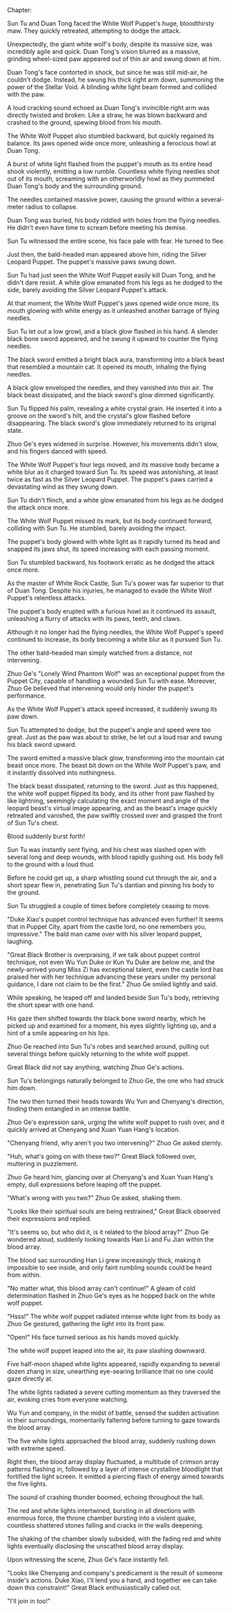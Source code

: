 Chapter:

Sun Tu and Duan Tong faced the White Wolf Puppet's huge, bloodthirsty maw. They quickly retreated, attempting to dodge the attack.

Unexpectedly, the giant white wolf's body, despite its massive size, was incredibly agile and quick. Duan Tong's vision blurred as a massive, grinding wheel-sized paw appeared out of thin air and swung down at him.

Duan Tong's face contorted in shock, but since he was still mid-air, he couldn't dodge. Instead, he swung his thick right arm down, summoning the power of the Stellar Void. A blinding white light beam formed and collided with the paw.

A loud cracking sound echoed as Duan Tong's invincible right arm was directly twisted and broken. Like a straw, he was blown backward and crashed to the ground, spewing blood from his mouth.

The White Wolf Puppet also stumbled backward, but quickly regained its balance. Its jaws opened wide once more, unleashing a ferocious howl at Duan Tong.

A burst of white light flashed from the puppet's mouth as its entire head shook violently, emitting a low rumble. Countless white flying needles shot out of its mouth, screaming with an otherworldly howl as they pummeled Duan Tong's body and the surrounding ground.

The needles contained massive power, causing the ground within a several-meter radius to collapse.

Duan Tong was buried, his body riddled with holes from the flying needles. He didn't even have time to scream before meeting his demise.

Sun Tu witnessed the entire scene, his face pale with fear. He turned to flee.

Just then, the bald-headed man appeared above him, riding the Silver Leopard Puppet. The puppet's massive paws swung down.

Sun Tu had just seen the White Wolf Puppet easily kill Duan Tong, and he didn't dare resist. A white glow emanated from his legs as he dodged to the side, barely avoiding the Silver Leopard Puppet's attack.

At that moment, the White Wolf Puppet's jaws opened wide once more, its mouth glowing with white energy as it unleashed another barrage of flying needles.

Sun Tu let out a low growl, and a black glow flashed in his hand. A slender black bone sword appeared, and he swung it upward to counter the flying needles.

The black sword emitted a bright black aura, transforming into a black beast that resembled a mountain cat. It opened its mouth, inhaling the flying needles.

A black glow enveloped the needles, and they vanished into thin air. The black beast dissipated, and the black sword's glow dimmed significantly.

Sun Tu flipped his palm, revealing a white crystal grain. He inserted it into a groove on the sword's hilt, and the crystal's glow flashed before disappearing. The black sword's glow immediately returned to its original state.

Zhuo Ge's eyes widened in surprise. However, his movements didn't slow, and his fingers danced with speed.

The White Wolf Puppet's four legs moved, and its massive body became a white blur as it charged toward Sun Tu. Its speed was astonishing, at least twice as fast as the Silver Leopard Puppet. The puppet's paws carried a devastating wind as they swung down.

Sun Tu didn't flinch, and a white glow emanated from his legs as he dodged the attack once more.

The White Wolf Puppet missed its mark, but its body continued forward, colliding with Sun Tu. He stumbled, barely avoiding the impact.

The puppet's body glowed with white light as it rapidly turned its head and snapped its jaws shut, its speed increasing with each passing moment.

Sun Tu stumbled backward, his footwork erratic as he dodged the attack once more.

As the master of White Rock Castle, Sun Tu's power was far superior to that of Duan Tong. Despite his injuries, he managed to evade the White Wolf Puppet's relentless attacks.

The puppet's body erupted with a furious howl as it continued its assault, unleashing a flurry of attacks with its paws, teeth, and claws.

Although it no longer had the flying needles, the White Wolf Puppet's speed continued to increase, its body becoming a white blur as it pursued Sun Tu.

The other bald-headed man simply watched from a distance, not intervening.

Zhuo Ge's "Lonely Wind Phantom Wolf" was an exceptional puppet from the Puppet City, capable of handling a wounded Sun Tu with ease. Moreover, Zhuo Ge believed that intervening would only hinder the puppet's performance.

As the White Wolf Puppet's attack speed increased, it suddenly swung its paw down.

Sun Tu attempted to dodge, but the puppet's angle and speed were too great. Just as the paw was about to strike, he let out a loud roar and swung his black sword upward.

The sword emitted a massive black glow, transforming into the mountain cat beast once more. The beast bit down on the White Wolf Puppet's paw, and it instantly dissolved into nothingness.

The black beast dissipated, returning to the sword.
Just as this happened, the white wolf puppet flipped its body, and its other front paw flashed by like lightning, seemingly calculating the exact moment and angle of the leopard beast's virtual image appearing, and as the beast's image quickly retreated and vanished, the paw swiftly crossed over and grasped the front of Sun Tu's chest.

Blood suddenly burst forth!

Sun Tu was instantly sent flying, and his chest was slashed open with several long and deep wounds, with blood rapidly gushing out. His body fell to the ground with a loud thud.

Before he could get up, a sharp whistling sound cut through the air, and a short spear flew in, penetrating Sun Tu's dantian and pinning his body to the ground.

Sun Tu struggled a couple of times before completely ceasing to move.

"Duke Xiao's puppet control technique has advanced even further! It seems that in Puppet City, apart from the castle lord, no one remembers you, impressive." The bald man came over with his silver leopard puppet, laughing.

"Great Black Brother is overpraising, if we talk about puppet control technique, not even Wu Yun Duke or Kun Yu Duke are below me, and the newly-arrived young Miss Zi has exceptional talent, even the castle lord has praised her with her technique advancing these years under my personal guidance, I dare not claim to be the first." Zhuo Ge smiled lightly and said.

While speaking, he leaped off and landed beside Sun Tu's body, retrieving the short spear with one hand.

His gaze then shifted towards the black bone sword nearby, which he picked up and examined for a moment, his eyes slightly lighting up, and a hint of a smile appearing on his lips.

Zhuo Ge reached into Sun Tu's robes and searched around, pulling out several things before quickly returning to the white wolf puppet.

Great Black did not say anything, watching Zhuo Ge's actions.

Sun Tu's belongings naturally belonged to Zhuo Ge, the one who had struck him down.

The two then turned their heads towards Wu Yun and Chenyang's direction, finding them entangled in an intense battle.

Zhuo Ge's expression sank, urging the white wolf puppet to rush over, and it quickly arrived at Chenyang and Xuan Yuan Hang's location.

"Chenyang friend, why aren't you two intervening?" Zhuo Ge asked sternly.

"Huh, what's going on with these two?" Great Black followed over, muttering in puzzlement.

Zhuo Ge heard him, glancing over at Chenyang's and Xuan Yuan Hang's empty, dull expressions before leaping off the puppet.

"What's wrong with you two?" Zhuo Ge asked, shaking them.

"Looks like their spiritual souls are being restrained," Great Black observed their expressions and replied.

"It's seems so, but who did it, is it related to the blood array?" Zhuo Ge wondered aloud, suddenly looking towards Han Li and Fu Jian within the blood array.

The blood sac surrounding Han Li grew increasingly thick, making it impossible to see inside, and only faint rumbling sounds could be heard from within.

"No matter what, this blood array can't continue!" A gleam of cold determination flashed in Zhuo Ge's eyes as he hopped back on the white wolf puppet.

"Hsss!" The white wolf puppet radiated intense white light from its body as Zhuo Ge gestured, gathering the light into its front paw.

"Open!" His face turned serious as his hands moved quickly.

The white wolf puppet leaped into the air, its paw slashing downward.

Five half-moon shaped white lights appeared, rapidly expanding to several dozen zhang in size, unearthing eye-searing brilliance that no one could gaze directly at.

The white lights radiated a severe cutting momentum as they traversed the air, evoking cries from everyone watching.

Wu Yun and company, in the midst of battle, sensed the sudden activation in their surroundings, momentarily faltering before turning to gaze towards the blood array.

The five white lights approached the blood array, suddenly rushing down with extreme speed.

Right then, the blood array display fluctuated, a multitude of crimson array patterns flashing in, followed by a layer of intense crystalline bloodlight that fortified the light screen. It emitted a piercing flash of energy aimed towards the five lights.

The sound of crashing thunder boomed, echoing throughout the hall.

The red and white lights intertwined, bursting in all directions with enormous force, the throne chamber bursting into a violent quake, countless shattered stones falling and cracks in the walls deepening.

The shaking of the chamber slowly subsided, with the fading red and white lights eventually disclosing the unscathed blood array display.

Upon witnessing the scene, Zhuo Ge's face instantly fell.

"Looks like Chenyang and company's predicament is the result of someone inside's actions. Duke Xiao, I'll lend you a hand, and together we can take down this constraint!" Great Black enthusiastically called out.

"I'll join in too!"